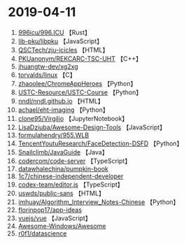 # 2019-04-11

1. [996icu/996.ICU](https://github.com/996icu/996.ICU) 【Rust】
2. [lib-pku/libpku](https://github.com/lib-pku/libpku) 【JavaScript】
3. [QSCTech/zju-icicles](https://github.com/QSCTech/zju-icicles) 【HTML】
4. [PKUanonym/REKCARC-TSC-UHT](https://github.com/PKUanonym/REKCARC-TSC-UHT) 【C++】
5. [jhuangtw-dev/xg2xg](https://github.com/jhuangtw-dev/xg2xg) 
6. [torvalds/linux](https://github.com/torvalds/linux) 【C】
7. [zhaoolee/ChromeAppHeroes](https://github.com/zhaoolee/ChromeAppHeroes) 【Python】
8. [USTC-Resource/USTC-Course](https://github.com/USTC-Resource/USTC-Course) 【Python】
9. [nndl/nndl.github.io](https://github.com/nndl/nndl.github.io) 【HTML】
10. [achael/eht-imaging](https://github.com/achael/eht-imaging) 【Python】
11. [clone95/Virgilio](https://github.com/clone95/Virgilio) 【JupyterNotebook】
12. [LisaDziuba/Awesome-Design-Tools](https://github.com/LisaDziuba/Awesome-Design-Tools) 【JavaScript】
13. [formulahendry/955.WLB](https://github.com/formulahendry/955.WLB) 
14. [TencentYoutuResearch/FaceDetection-DSFD](https://github.com/TencentYoutuResearch/FaceDetection-DSFD) 【Python】
15. [Snailclimb/JavaGuide](https://github.com/Snailclimb/JavaGuide) 【Java】
16. [codercom/code-server](https://github.com/codercom/code-server) 【TypeScript】
17. [datawhalechina/pumpkin-book](https://github.com/datawhalechina/pumpkin-book) 
18. [1c7/chinese-independent-developer](https://github.com/1c7/chinese-independent-developer) 
19. [codex-team/editor.js](https://github.com/codex-team/editor.js) 【TypeScript】
20. [uswds/public-sans](https://github.com/uswds/public-sans) 【HTML】
21. [imhuay/Algorithm_Interview_Notes-Chinese](https://github.com/imhuay/Algorithm_Interview_Notes-Chinese) 【Python】
22. [florinpop17/app-ideas](https://github.com/florinpop17/app-ideas) 
23. [vuejs/vue](https://github.com/vuejs/vue) 【JavaScript】
24. [Awesome-Windows/Awesome](https://github.com/Awesome-Windows/Awesome) 
25. [r0f1/datascience](https://github.com/r0f1/datascience) 

